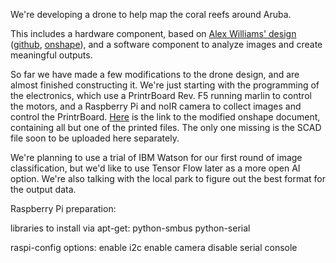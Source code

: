 We're developing a drone to help map the coral reefs around Aruba.

This includes a hardware component, based on [Alex Williams' design](https://hackaday.io/project/20458-open-source-underwater-glider) ([github](https://github.com/alex-williams-2150/underwater-glider), [onshape](https://cad.onshape.com/documents/23c169f94c57ba9867aa3c3f/w/62170f6efac11f679de9c4fe/e/8302463fee19e14abe453dcc)), and a software component to analyze images and create meaningful outputs.

So far we have made a few modifications to the drone design, and are almost finished constructing it. We're just starting with the programming of the electronics, which use a PrintrBoard Rev. F5 running marlin to control the motors, and a Raspberry Pi and noIR camera to collect images and control the PrintrBoard. [Here](https://cad.onshape.com/documents/ce8cabb952959788f72162f0/w/012f00113c8357c5636e2f60) is the link to the modified onshape document, containing all but one of the printed files. The only one missing is the SCAD file soon to be uploaded here separately.

We're planning to use a trial of IBM Watson for our first round of image classification, but we'd like to use Tensor Flow later as a more open AI option. We're also talking with the local park to figure out the best format for the output data.

Raspberry Pi preparation:

libraries to install via apt-get:
python-smbus python-serial

raspi-config options:
enable i2c
enable camera
disable serial console
